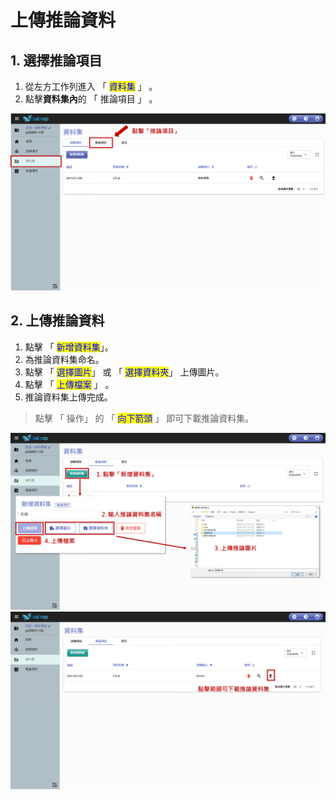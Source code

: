 # 上傳推論資料

## 1. 選擇推論項目

1. 從左方工作列進入 「 <mark style="color:blue;">資料集</mark> 」 。
2. 點擊**資料集內**的 「 推論項目 」 。

![alt text](image-3.png)

## 2. 上傳推論資料

1. 點擊 「 <mark style="color:blue;">新增資料集</mark>」。
2. 為推論資料集命名。
3. 點擊 「 <mark style="color:blue;">選擇圖片</mark>」 或 「 <mark style="color:blue;">選擇資料夾</mark>」 上傳圖片。
4. 點擊 「 <mark style="color:blue;">上傳檔案</mark> 」 。 &#x20;
5. 推論資料集上傳完成。

> 點擊 「 操作」 的 「 <mark style="color:blue;">向下箭頭</mark> 」 即可下載推論資料集。

![alt text](image-4.png)
![alt text](image-5.png)
